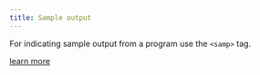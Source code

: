 ```yaml
---
title: Sample output
---
```

For indicating sample output from a program use the `<samp>` tag.

[learn more](https://getbootstrap.com/docs/4.1/content/code/#sample-output)